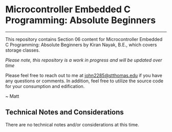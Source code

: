 
# Microcontroller Embedded C Programming: Absolute Beginners
--------------------------------------------------------------------

This repository contains Section 06 content for Microcontroller
Embedded C Programming: Absolute Beginners by Kiran Nayak, B.E., 
which covers storage classes.

<i>Please note, this repository is a work in progress and will be
updated over time</i>

Please feel free to reach out to me at john2285@stthomas.edu if
you have any questions or comments. In addition, feel free to
utilize the source code for your consumption and edification.

~ Matt

Technical Notes and Considerations
------------------------------------------------------------------

There are no technical notes and/or considerations at this time.




